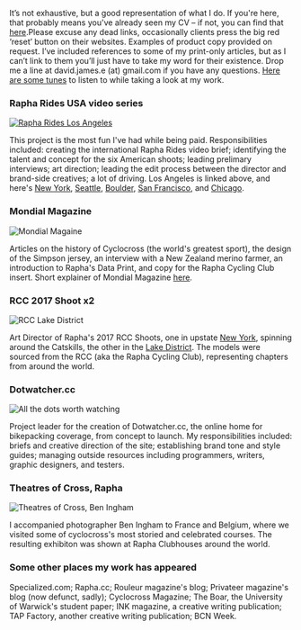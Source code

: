 It’s not exhaustive, but a good representation of what I do. If you're here, that probably means you've already seen my CV – if not, you can find that [here]().Please excuse any dead links, occasionally clients press the big red ‘reset’ button on their websites. Examples of product copy provided on request. I’ve included references to some of my print-only articles, but as I can’t link to them you’ll just have to take my word for their existence. Drop me a line at david.james.e (at) gmail.com if you have any questions. [Here are some tunes](https://open.spotify.com/user/davidjamese/playlist/0dqdA13uu3Zf3HKaGPSciD?si=HahGqcrCQ7WZx-w8WuiOCA) to listen to while taking a look at my work.


### Rapha Rides USA video series

[![Rapha Rides Los Angeles](https://imgur.com/bT6aUkV.png)](https://vimeo.com/230586645 "Click me to watch")

This project is the most fun I've had while being paid. Responsibilities included: creating the international Rapha Rides video brief; identifying the talent and concept for the six American shoots; leading prelimary interviews; art direction; leading the edit process between the director and brand-side creatives; a lot of driving. Los Angeles is linked above, and here's [New York](https://vimeo.com/221714081), [Seattle](https://vimeo.com/226391195), [Boulder](https://vimeo.com/215321383), [San Francisco](https://vimeo.com/215821947), and [Chicago](https://vimeo.com/229344370).

### Mondial Magazine

![Mondial Magaine](https://imgur.com/Dw9MIrL.png)

Articles on the history of Cyclocross (the world's greatest sport), the design of the Simpson jersey, an interview with a New Zealand merino farmer, an introduction to Rapha's Data Print, and copy for the Rapha Cycling Club insert. Short explainer of Mondial Magazine [here](https://www.itsnicethat.com/articles/rapha-mondial).

### RCC 2017 Shoot x2

![RCC Lake District](https://imgur.com/BN2ZgGE.png)

Art Director of Rapha's 2017 RCC Shoots, one in upstate [New York](https://www.rapha.cc/gb/en/stories/club-calling), spinning around the Catskills, the other in the [Lake District](https://www.rapha.cc/gb/en/stories/lakes-of-grey). The models were sourced from the RCC (aka the Rapha Cycling Club), representing chapters from around the world.

### Dotwatcher.cc

![All the dots worth watching](https://imgur.com/U26Fcsi.png)

Project leader for the creation of Dotwatcher.cc, the online home for bikepacking coverage, from concept to launch. My responsibilities included: briefs and creative direction of the site; establishing brand tone and style guides; managing outside resources including programmers, writers, graphic designers, and testers.

### Theatres of Cross, Rapha

![Theatres of Cross, Ben Ingham](https://imgur.com/uvRR589.png)

I accompanied photographer Ben Ingham to France and Belgium, where we visited some of cyclocross's most storied and celebrated courses. The resulting exhibiton was shown at Rapha Clubhouses around the world.

### Some other places my work has appeared

Specialized.com; Rapha.cc; Rouleur magazine's blog; Privateer magazine's blog (now defunct, sadly); Cyclocross Magazine; The Boar, the University of Warwick's student paper; INK magazine, a creative writing publication; TAP Factory, another creative writing publication; BCN Week.

